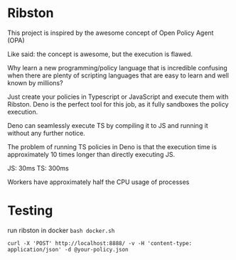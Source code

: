 # Ribston

This project is inspired by the awesome concept of Open Policy Agent (OPA)

Like said: the concept is awesome, but the execution is flawed.

Why learn a new programming/policy language that is incredible confusing
when there are plenty of scripting languages that are easy to learn and well known by millions?

Just create your policies in Typescript or JavaScript and execute them with Ribston.
Deno is the perfect tool for this job, as it fully sandboxes the policy execution.

Deno can seamlessly execute TS by compiling it to JS and running it without any further notice.

The problem of running TS policies in Deno is that the execution time is approximately 10 times longer than directly executing JS.

JS: 30ms
TS: 300ms

Workers have approximately half the CPU usage of processes

# Testing

run ribston in docker
`bash docker.sh`

`curl -X 'POST' http://localhost:8888/ -v -H 'content-type: application/json' -d @your-policy.json`
